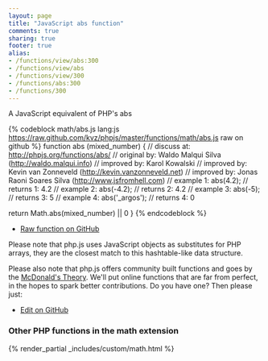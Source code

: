 ```yaml
---
layout: page
title: "JavaScript abs function"
comments: true
sharing: true
footer: true
alias:
- /functions/view/abs:300
- /functions/view/abs
- /functions/view/300
- /functions/abs:300
- /functions/300
---
```

<!-- Generated by Rakefile:build -->
A JavaScript equivalent of PHP's abs

{% codeblock math/abs.js lang:js https://raw.github.com/kvz/phpjs/master/functions/math/abs.js raw on github %}
function abs (mixed_number) {
  //  discuss at: http://phpjs.org/functions/abs/
  // original by: Waldo Malqui Silva (http://waldo.malqui.info)
  // improved by: Karol Kowalski
  // improved by: Kevin van Zonneveld (http://kevin.vanzonneveld.net)
  // improved by: Jonas Raoni Soares Silva (http://www.jsfromhell.com)
  //   example 1: abs(4.2);
  //   returns 1: 4.2
  //   example 2: abs(-4.2);
  //   returns 2: 4.2
  //   example 3: abs(-5);
  //   returns 3: 5
  //   example 4: abs('_argos');
  //   returns 4: 0

  return Math.abs(mixed_number) || 0
}
{% endcodeblock %}

 - [Raw function on GitHub](https://github.com/kvz/phpjs/blob/master/functions/math/abs.js)

Please note that php.js uses JavaScript objects as substitutes for PHP arrays, they are 
the closest match to this hashtable-like data structure. 

Please also note that php.js offers community built functions and goes by the 
[McDonald's Theory](https://medium.com/what-i-learned-building/9216e1c9da7d). We'll put online 
functions that are far from perfect, in the hopes to spark better contributions. 
Do you have one? Then please just: 

 - [Edit on GitHub](https://github.com/kvz/phpjs/edit/master/functions/math/abs.js)


### Other PHP functions in the math extension
{% render_partial _includes/custom/math.html %}
